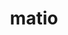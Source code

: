 ---
title: "matio"
layout: cache
categories: [package, develop-2025-02-02]
meta: {"versions": ["1.5.26"], "compilers": ["gcc@=11.1.0", "gcc@=11.4.0"], "oss": ["ubuntu20.04", "ubuntu22.04"], "platforms": ["linux"], "targets": ["x86_64_v3"], "stacks": ["data-vis-sdk", "e4s", "root"], "num_specs": 4, "num_specs_by_stack": {"data-vis-sdk": 1, "root": 4, "e4s": 3}}
spec_details: [{"hash": "2oalu4x5gavrstnkjyl37642jiqek4rf", "compiler": "gcc@=11.1.0", "versions": ["1.5.26"], "os": "ubuntu20.04", "platform": "linux", "target": "x86_64_v3", "variants": ["build_system=autotools", "+hdf5", "+shared", "+zlib"], "stacks": ["data-vis-sdk", "root"], "size": "-", "tarball": "https://binaries.spack.io/develop-2025-02-02/build_cache/linux-ubuntu20.04-x86_64_v3/gcc-11.1.0/matio-1.5.26/linux-ubuntu20.04-x86_64_v3-gcc-11.1.0-matio-1.5.26-2oalu4x5gavrstnkjyl37642jiqek4rf.spack"}, {"hash": "w2cq6v54s6u2labaub5j7oyjng47mr4l", "compiler": "gcc@=11.4.0", "versions": ["1.5.26"], "os": "ubuntu22.04", "platform": "linux", "target": "x86_64_v3", "variants": ["build_system=autotools", "+hdf5", "+shared", "+zlib"], "stacks": ["e4s", "root"], "size": "-", "tarball": "https://binaries.spack.io/develop-2025-02-02/build_cache/linux-ubuntu22.04-x86_64_v3/gcc-11.4.0/matio-1.5.26/linux-ubuntu22.04-x86_64_v3-gcc-11.4.0-matio-1.5.26-w2cq6v54s6u2labaub5j7oyjng47mr4l.spack"}, {"hash": "u5bjryouf2h67n4pzfvkk2xo5wdfvabq", "compiler": "gcc@=11.4.0", "versions": ["1.5.26"], "os": "ubuntu22.04", "platform": "linux", "target": "x86_64_v3", "variants": ["build_system=autotools", "+hdf5", "+shared", "+zlib"], "stacks": ["e4s", "root"], "size": "-", "tarball": "https://binaries.spack.io/develop-2025-02-02/build_cache/linux-ubuntu22.04-x86_64_v3/gcc-11.4.0/matio-1.5.26/linux-ubuntu22.04-x86_64_v3-gcc-11.4.0-matio-1.5.26-u5bjryouf2h67n4pzfvkk2xo5wdfvabq.spack"}, {"hash": "dcf2dwosnk62wxovvfhsaoqxck5duauy", "compiler": "gcc@=11.4.0", "versions": ["1.5.26"], "os": "ubuntu22.04", "platform": "linux", "target": "x86_64_v3", "variants": ["build_system=autotools", "+hdf5", "+shared", "+zlib"], "stacks": ["e4s", "root"], "size": "-", "tarball": "https://binaries.spack.io/develop-2025-02-02/build_cache/linux-ubuntu22.04-x86_64_v3/gcc-11.4.0/matio-1.5.26/linux-ubuntu22.04-x86_64_v3-gcc-11.4.0-matio-1.5.26-dcf2dwosnk62wxovvfhsaoqxck5duauy.spack"}]
---